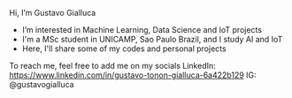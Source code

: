 Hi, I’m Gustavo Gialluca
- I’m interested in Machine Learning, Data Science and IoT projects
- I'm a MSc student in UNICAMP, Sao Paulo Brazil, and I study AI and IoT
- Here, I'll share some of my codes and personal projects

To reach me, feel free to add me on my socials
LinkedIn: https://www.linkedin.com/in/gustavo-tonon-gialluca-6a422b129
IG: @gustavogialluca
